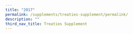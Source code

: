 ```yaml
---
title: "2017"
permalink: /supplements/treaties-supplement/permalink/
description: ""
third_nav_title: Treaties Supplement
---
```

